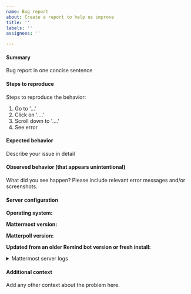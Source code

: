 ```yaml
---
name: Bug report
about: Create a report to help us improve
title: ''
labels: ''
assignees: ''

---
```


#### Summary
Bug report in one concise sentence

#### Steps to reproduce
Steps to reproduce the behavior:
1. Go to '...'
2. Click on '....'
3. Scroll down to '....'
4. See error

#### Expected behavior
Describe your issue in detail

#### Observed behavior (that appears unintentional)
What did you see happen? Please include relevant error messages and/or screenshots.

#### Server configuration
**Operating system:**

**Mattermost version:**

**Matterpoll version:**

**Updated from an older Remind bot version or fresh install:**

<details>
<summary>Mattermost server logs</summary>

```
Insert your Mattermost server logs here
```
</details>

#### Additional context
Add any other context about the problem here.
